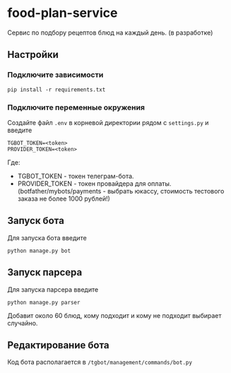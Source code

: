 # food-plan-service
Сервис по подбору рецептов блюд на каждый день.
(в разработке)

## Настройки

### Подключите зависимости
```
pip install -r requirements.txt
```
### Подключите переменные окружения
Создайте файл `.env` в корневой директории рядом с `settings.py` и введите
```
TGBOT_TOKEN=<token>
PROVIDER_TOKEN=<token>
```
Где:
- TGBOT_TOKEN - токен телеграм-бота.  
- PROVIDER_TOKEN - токен провайдера для оплаты. (botfather/mybots/payments - выбрать юкассу, стоимость тестового заказа не более 1000 рублей!)
## Запуск бота
Для запуска бота введите
```
python manage.py bot
```
## Запуск парсера
Для запуска парсера введите
```
python manage.py parser
```
Добавит около 60 блюд, кому подходит и кому не подходит выбирает случайно.

## Редактирование бота
Код бота располагается в `/tgbot/management/commands/bot.py`
